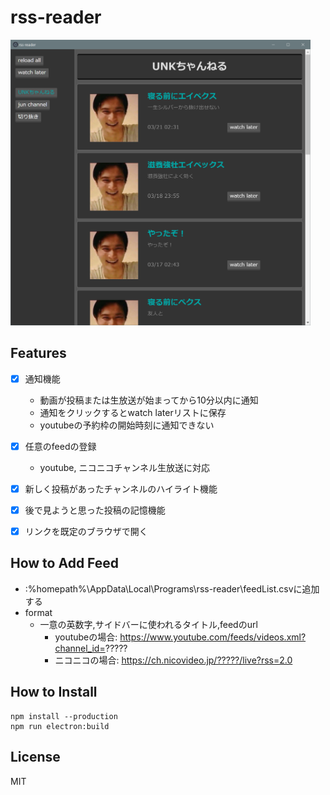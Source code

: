 # rss-reader

<img src="./img/sample.png" width="480px">

## Features
- [x] 通知機能
    -  動画が投稿または生放送が始まってから10分以内に通知
    - 通知をクリックするとwatch laterリストに保存
    - youtubeの予約枠の開始時刻に通知できない
- [x] 任意のfeedの登録
    - youtube, ニコニコチャンネル生放送に対応
- [x] 新しく投稿があったチャンネルのハイライト機能
- [x] 後で見ようと思った投稿の記憶機能
- [x] リンクを既定のブラウザで開く


## How to Add Feed
- :%homepath%\AppData\Local\Programs\rss-reader\feedList.csvに追加する
- format
    - 一意の英数字,サイドバーに使われるタイトル,feedのurl
        - youtubeの場合: https://www.youtube.com/feeds/videos.xml?channel_id=?????
        - ニコニコの場合: https://ch.nicovideo.jp/?????/live?rss=2.0


## How to Install
```
npm install --production
npm run electron:build
```

<!--
## 今後追加したい機能
- すべてのfeedを時系列順で並べるページ
- アプリアイコン作成(mac, linux)
- windowサイズの記憶
-->

## License
MIT
